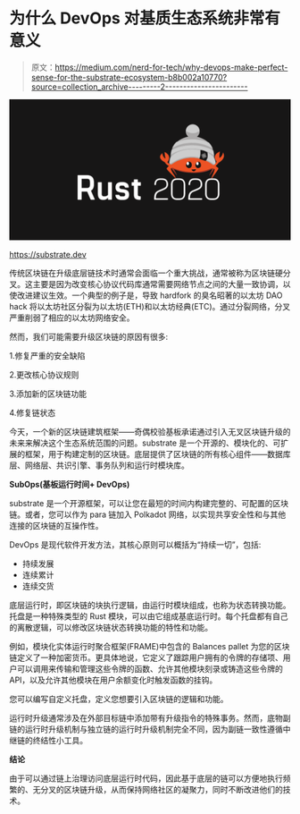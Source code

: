 # 为什么 DevOps 对基质生态系统非常有意义

> 原文：<https://medium.com/nerd-for-tech/why-devops-make-perfect-sense-for-the-substrate-ecosystem-b8b002a10770?source=collection_archive---------2----------------------->

![](img/e84ccb75867f15b56f6a0ff3cd3fdd6e.png)

https://substrate.dev

传统区块链在升级底层链技术时通常会面临一个重大挑战，通常被称为区块链硬分叉。这主要是因为改变核心协议代码库通常需要网络节点之间的大量一致协调，以使改进建议生效。一个典型的例子是，导致 hardfork 的臭名昭著的以太坊 DAO hack 将以太坊社区分裂为以太坊(ETH)和以太坊经典(ETC)。通过分裂网络，分叉严重削弱了相应的以太坊网络安全。

然而，我们可能需要升级区块链的原因有很多:

1.修复严重的安全缺陷

2.更改核心协议规则

3.添加新的区块链功能

4.修复链状态

今天，一个新的区块链建筑框架——奇偶校验基板承诺通过引入无叉区块链升级的未来来解决这个生态系统范围的问题。substrate 是一个开源的、模块化的、可扩展的框架，用于构建定制的区块链。底层提供了区块链的所有核心组件——数据库层、网络层、共识引擎、事务队列和运行时模块库。

**SubOps(基板运行时间+ DevOps)**

substrate 是一个开源框架，可以让您在最短的时间内构建完整的、可配置的区块链。或者，您可以作为 para 链加入 Polkadot 网络，以实现共享安全性和与其他连接的区块链的互操作性。

DevOps 是现代软件开发方法，其核心原则可以概括为“持续一切”，包括:

*   持续发展
*   连续累计
*   连续交货

底层运行时，即区块链的块执行逻辑，由运行时模块组成，也称为状态转换功能。托盘是一种特殊类型的 Rust 模块，可以由它组成基底运行时。每个托盘都有自己的离散逻辑，可以修改区块链状态转换功能的特性和功能。

例如，模块化实体运行时聚合框架(FRAME)中包含的 Balances pallet 为您的区块链定义了一种加密货币。更具体地说，它定义了跟踪用户拥有的令牌的存储项、用户可以调用来传输和管理这些令牌的函数、允许其他模块刻录或铸造这些令牌的 API，以及允许其他模块在用户余额变化时触发函数的挂钩。

您可以编写自定义托盘，定义您想要引入区块链的逻辑和功能。

运行时升级通常涉及在外部目标链中添加带有升级指令的特殊事务。然而，底物副链的运行时升级机制与独立链的运行时升级机制完全不同，因为副链一致性遵循中继链的终结性小工具。

**结论**

由于可以通过链上治理访问底层运行时代码，因此基于底层的链可以方便地执行频繁的、无分叉的区块链升级，从而保持网络社区的凝聚力，同时不断改进他们的技术。